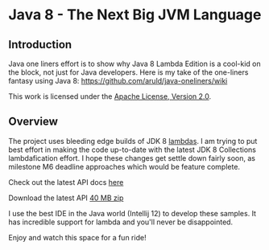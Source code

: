 Java 8 - The Next Big JVM Language
==================================

## Introduction

Java one liners effort is to show why Java 8 Lambda Edition is a cool-kid on the block, not just for Java developers.
Here is my take of the one-liners fantasy using Java 8: https://github.com/aruld/java-oneliners/wiki

This work is licensed under the [Apache License, Version 2.0](http://www.apache.org/licenses/LICENSE-2.0).

## Overview

The project uses bleeding edge builds of JDK 8 [lambdas](http://openjdk.java.net/projects/lambda/).
I am trying to put best effort in making the code up-to-date with the latest JDK 8 Collections lambdafication effort.
I hope these changes get settle down fairly soon, as milestone M6 deadline approaches which would be feature complete.

Check out the latest API docs [here](http://download.java.net/lambda/b73/docs/api/)

Download the latest API [40 MB zip](http://download.java.net/lambda/b73/lambda-8-b73-apidocs-14_jan_2013.zip)

I use the best IDE in the Java world (Intellij 12) to develop these samples. It has incredible support for lambda and you'll never be disappointed.

Enjoy and watch this space for a fun ride!